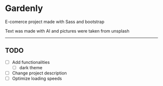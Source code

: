 # Gardenly

E-comerce project made with Sass and bootstrap

Text was made with AI and pictures were taken from unsplash

---

## TODO

- [ ] Add functionalities
  - [ ] dark theme
- [ ] Change project description
- [ ] Optimize loading speeds
